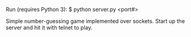 Run (requires Python 3):
$ python server.py <port#>

Simple number-guessing game implemented over sockets. Start up the server
and hit it with telnet to play.